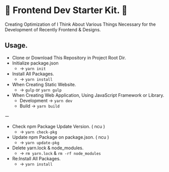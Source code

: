 # 🎺 Frontend Dev Starter Kit. 🎺

Creating Optimization of I Think About Various Things Necessary for the Development of Recently Frontend & Designs.

## Usage.

- Clone or Download This Repository in Project Root Dir.
- Initialize package.json
  - -> `yarn init`
- Install All Packages.
  - -> `yarn install`
- When Creating Static Website.
  - -> `gulp` or `yarn gulp`
- When Creating Web Application, Using JavaScript Framework or Library.
  - Development -> `yarn dev`
  - Build -> `yarn build`

ー

- Check npm Package Update Version. ( ncu )
  - -> `yarn check-pkg`
- Update npm Package on package.json. ( ncu )
  - -> `yarn update-pkg`
- Delete yarn.lock & node_modules.
  - -> `rm yarn.lock` & `rm -rf node_modules`
- Re:Install All Packages.
  - -> `yarn install`
